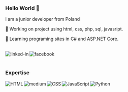 ### Hello World :wave:
I am a junior developer from Poland

💼 Working on project using html, css, php, sql, javasript.

:open_book: Learning programing sites in C# and ASP.NET Core.

<br> [<img align="left" alt="linked-in" src="https://img.shields.io/badge/linkedin-%230077B5.svg?&style=for-the-badge&logo=linkedin&logoColor=white" />](https://www.linkedin.com/in/marek-wendlandt/)
[<img align="left" alt="facebook" src="https://img.shields.io/badge/facebook-%231877F2.svg?&style=for-the-badge&logo=facebook&logoColor=white" />](https://www.facebook.com/Marek.Wendlandt/)<br>
<br>

### Expertise 
<img align="left" alt="HTML" src="https://img.shields.io/badge/html%20-FE7A16?logo=html&logoColor=white&style=for-the-badge" />
<img align="left" alt="medium" src="https://img.shields.io/badge/PHP-%23316192.svg?&style=for-the-badge&logo=PHP&logoColor=white" />
<img align="left" alt="CSS" src="https://img.shields.io/badge/CSS-%231DA1F2.svg?&style=for-the-badge&logo=CSS&logoColor=white" />
<img align="left" alt="JavaScript" src="https://img.shields.io/badge/JavaScript-%23f7df1e.svg?&style=for-the-badge&logo=JavaScript&logoColor=white" />
<img align="left" alt="Python" src="https://img.shields.io/badge/Python-%23f7df1e.svg?&style=for-the-badge&logo=Python&logoColor=white" />


